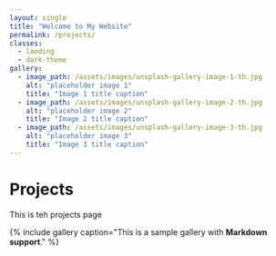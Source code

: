 ```yaml
---
layout: single
title: "Welcome to My Website"
permalink: /projects/
classes:
  - landing
  - dark-theme
gallery:
  - image_path: /assets/images/unsplash-gallery-image-1-th.jpg
    alt: "placeholder image 1"
    title: "Image 1 title caption"
  - image_path: /assets/images/unsplash-gallery-image-2-th.jpg
    alt: "placeholder image 2"
    title: "Image 2 title caption"
  - image_path: /assets/images/unsplash-gallery-image-3-th.jpg
    alt: "placeholder image 3"
    title: "Image 3 title caption"
---
```


# Projects

This is teh projects page

{% include gallery caption="This is a sample gallery with **Markdown support**." %}
